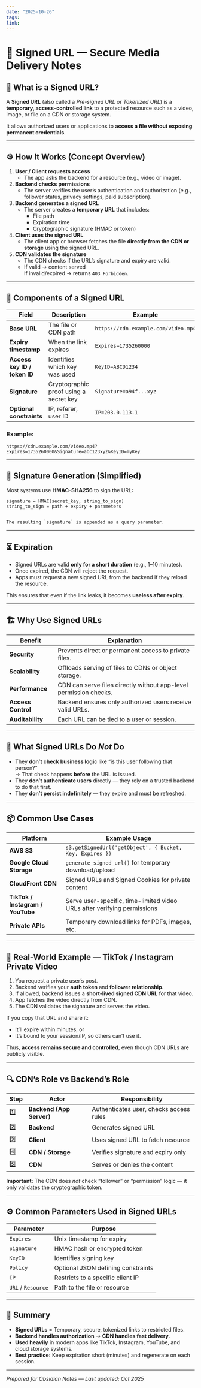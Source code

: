```yaml
---
date: "2025-10-26"
tags: 
link:
---
```


# 🔐 Signed URL — Secure Media Delivery Notes

## 📘 What is a Signed URL?

A **Signed URL** (also called a *Pre-signed URL* or *Tokenized URL*) is a **temporary, access-controlled link** to a protected resource such as a video, image, or file on a CDN or storage system.

It allows authorized users or applications to **access a file without exposing permanent credentials**.

---

## ⚙️ How It Works (Concept Overview)

1. **User / Client requests access**
   - The app asks the backend for a resource (e.g., video or image).
2. **Backend checks permissions**
   - The server verifies the user’s authentication and authorization (e.g., follower status, privacy settings, paid subscription).
3. **Backend generates a signed URL**
   - The server creates a **temporary URL** that includes:
     - File path  
     - Expiration time  
     - Cryptographic signature (HMAC or token)
4. **Client uses the signed URL**
   - The client app or browser fetches the file **directly from the CDN or storage** using the signed URL.
5. **CDN validates the signature**
   - The CDN checks if the URL’s signature and expiry are valid.
   - If valid → content served  
     If invalid/expired → returns `403 Forbidden`.

---

## 🔑 Components of a Signed URL

| Field | Description | Example |
|--------|--------------|----------|
| **Base URL** | The file or CDN path | `https://cdn.example.com/video.mp4` |
| **Expiry timestamp** | When the link expires | `Expires=1735260000` |
| **Access key ID / token ID** | Identifies which key was used | `KeyID=ABCD1234` |
| **Signature** | Cryptographic proof using a secret key | `Signature=a94f...xyz` |
| **Optional constraints** | IP, referer, user ID | `IP=203.0.113.1` |

### Example:
```
https://cdn.example.com/video.mp4?Expires=1735260000&Signature=abc123xyz&KeyID=myKey
```

---

## 🧮 Signature Generation (Simplified)

Most systems use **HMAC-SHA256** to sign the URL:

```
signature = HMAC(secret_key, string_to_sign)
string_to_sign = path + expiry + parameters


The resulting `signature` is appended as a query parameter.
```

---

## ⏳ Expiration

- Signed URLs are valid **only for a short duration** (e.g., 1–10 minutes).
- Once expired, the CDN will reject the request.
- Apps must request a new signed URL from the backend if they reload the resource.

This ensures that even if the link leaks, it becomes **useless after expiry**.

---

## 🏗️ Why Use Signed URLs

| Benefit | Explanation |
|----------|--------------|
| **Security** | Prevents direct or permanent access to private files. |
| **Scalability** | Offloads serving of files to CDNs or object storage. |
| **Performance** | CDN can serve files directly without app-level permission checks. |
| **Access Control** | Backend ensures only authorized users receive valid URLs. |
| **Auditability** | Each URL can be tied to a user or session. |

---

## 🚫 What Signed URLs Do *Not* Do

- They **don’t check business logic** like “is this user following that person?”  
  → That check happens **before** the URL is issued.  
- They **don’t authenticate users** directly — they rely on a trusted backend to do that first.
- They **don’t persist indefinitely** — they expire and must be refreshed.

---

## 📦 Common Use Cases

| Platform | Example Usage |
|-----------|----------------|
| **AWS S3** | `s3.getSignedUrl('getObject', { Bucket, Key, Expires })` |
| **Google Cloud Storage** | `generate_signed_url()` for temporary download/upload |
| **CloudFront CDN** | Signed URLs and Signed Cookies for private content |
| **TikTok / Instagram / YouTube** | Serve user-specific, time-limited video URLs after verifying permissions |
| **Private APIs** | Temporary download links for PDFs, images, etc. |

---

## 🧠 Real-World Example — TikTok / Instagram Private Video

1. You request a private user’s post.  
2. Backend verifies your **auth token** and **follower relationship**.  
3. If allowed, backend issues a **short-lived signed CDN URL** for that video.  
4. App fetches the video directly from CDN.  
5. The CDN validates the signature and serves the video.  

If you copy that URL and share it:
- It’ll expire within minutes, or  
- It’s bound to your session/IP, so others can’t use it.

Thus, **access remains secure and controlled**, even though CDN URLs are publicly visible.

---

## 🔍 CDN’s Role vs Backend’s Role

| Step | Actor | Responsibility |
|------|--------|----------------|
| 1️⃣ | **Backend (App Server)** | Authenticates user, checks access rules |
| 2️⃣ | **Backend** | Generates signed URL |
| 3️⃣ | **Client** | Uses signed URL to fetch resource |
| 4️⃣ | **CDN / Storage** | Verifies signature and expiry only |
| 5️⃣ | **CDN** | Serves or denies the content |

**Important:** The CDN does *not* check “follower” or “permission” logic — it only validates the cryptographic token.

---

## ⚙️ Common Parameters Used in Signed URLs

| Parameter | Purpose |
|------------|----------|
| `Expires` | Unix timestamp for expiry |
| `Signature` | HMAC hash or encrypted token |
| `KeyID` | Identifies signing key |
| `Policy` | Optional JSON defining constraints |
| `IP` | Restricts to a specific client IP |
| `URL` / `Resource` | Path to the file or resource |

---

## 🧾 Summary

- **Signed URLs** = Temporary, secure, tokenized links to restricted files.  
- **Backend handles authorization** → **CDN handles fast delivery**.  
- **Used heavily** in modern apps like TikTok, Instagram, YouTube, and cloud storage systems.  
- **Best practice:** Keep expiration short (minutes) and regenerate on each session.

---

*Prepared for Obsidian Notes — Last updated: Oct 2025*

